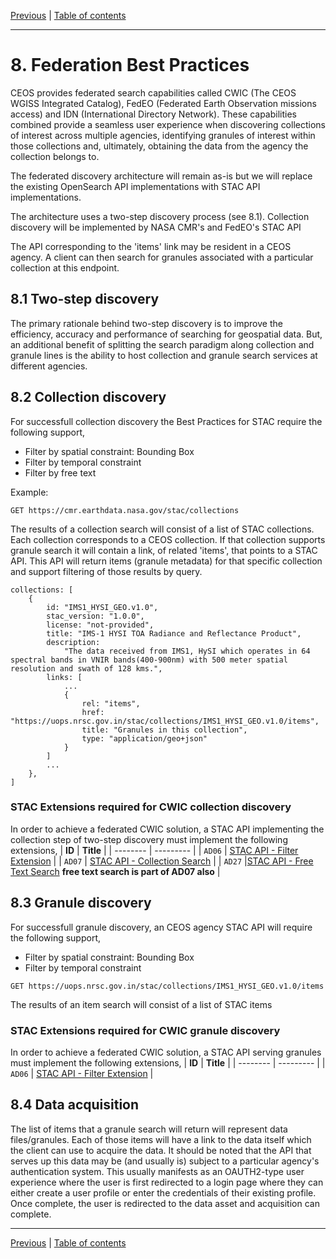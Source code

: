 [Previous](collection-metadata.md) | [Table of contents](README.md)
***
# 8. Federation Best Practices
CEOS provides federated search capabilities called CWIC (The CEOS WGISS Integrated Catalog), FedEO (Federated Earth Observation missions access) and IDN (International Directory Network). These capabilities combined provide a seamless user experience when discovering collections of interest across multiple agencies, identifying granules of interest within those collections and, ultimately, obtaining the data from the agency the collection belongs to.

The federated discovery architecture will remain as-is but we will replace the existing OpenSearch API implementations with STAC API implementations.

The architecture uses a two-step discovery process (see 8.1). Collection discovery will be implemented by NASA CMR's and FedEO's STAC API 

The API corresponding to the 'items' link may be resident in a CEOS agency. A client can then search for granules associated with a particular collection at this endpoint.

## 8.1 Two-step discovery
The primary rationale behind two-step discovery is to improve the efficiency,  accuracy and performance of searching for geospatial data.
But, an additional benefit of splitting the search paradigm along collection and granule lines is the ability to host collection and granule search services at different agencies. 

## 8.2 Collection discovery
For successfull collection discovery the Best Practices for STAC require the following support,
- Filter by spatial constraint: Bounding Box
- Filter by temporal constraint
- Filter by free text

Example:
```
GET https://cmr.earthdata.nasa.gov/stac/collections
```
The results of a collection search will consist of a list of STAC collections. Each collection corresponds to a CEOS collection. If that collection supports granule search it will contain a link, of related 'items', that points to a STAC API. This API will return items (granule metadata) for that specific collection and support filtering of those results by query. 

```
collections: [
    {
        id: "IMS1_HYSI_GEO.v1.0",
        stac_version: "1.0.0",
        license: "not-provided",
        title: "IMS-1 HYSI TOA Radiance and Reflectance Product",
        description: 
            "The data received from IMS1, HySI which operates in 64 spectral bands in VNIR bands(400-900nm) with 500 meter spatial resolution and swath of 128 kms.",
        links: [
            ...
            {
                rel: "items",
                href: "https://uops.nrsc.gov.in/stac/collections/IMS1_HYSI_GEO.v1.0/items",
                title: "Granules in this collection",
                type: "application/geo+json"
            }
        ]
        ...
    },
]
```
### STAC Extensions required for CWIC collection discovery
In order to achieve a federated CWIC solution, a STAC API implementing the collection step of two-step discovery must implement the following extensions,
| **ID**  | **Title** | 
| -------- | --------- | 
| `AD06` <a name="AD06"></a> | [STAC API - Filter Extension](https://github.com/stac-api-extensions/filter) |
| `AD07` <a name="AD07"></a> | [STAC API - Collection Search](https://github.com/stac-api-extensions/collection-search) |
| `AD27` <a name="AD26"></a> |[STAC API - Free Text Search](https://github.com/cedadev/stac-freetext-search)  __free text search is part of AD07 also__     |

## 8.3 Granule discovery
For successfull granule discovery, an CEOS agency STAC API will require the following support,
- Filter by spatial constraint: Bounding Box
- Filter by temporal constraint

```
GET https://uops.nrsc.gov.in/stac/collections/IMS1_HYSI_GEO.v1.0/items
```

The results of an item search will consist of a list of STAC items

### STAC Extensions required for CWIC granule discovery
In order to achieve a federated CWIC solution, a STAC API serving granules must implement the following extensions,
| **ID**  | **Title** | 
| -------- | --------- | 
| `AD06` <a name="AD06"></a> | [STAC API - Filter Extension](https://github.com/stac-api-extensions/filter) |
## 8.4 Data acquisition
The list of items that a granule search will return will represent data files/granules. Each of those items will have a link to the data itself which the client can use to acquire the data. It should be noted that the API that serves up this data may be (and usually is) subject to a particular agency's authentication system. This usually manifests as an OAUTH2-type user experience where the user is first redirected to a login page where they can either create a user profile or enter the credentials of their existing profile. Once complete, the user is redirected to the data asset and acquisition can complete.
***
[Previous](collection-metadata.md) | [Table of contents](README.md)
